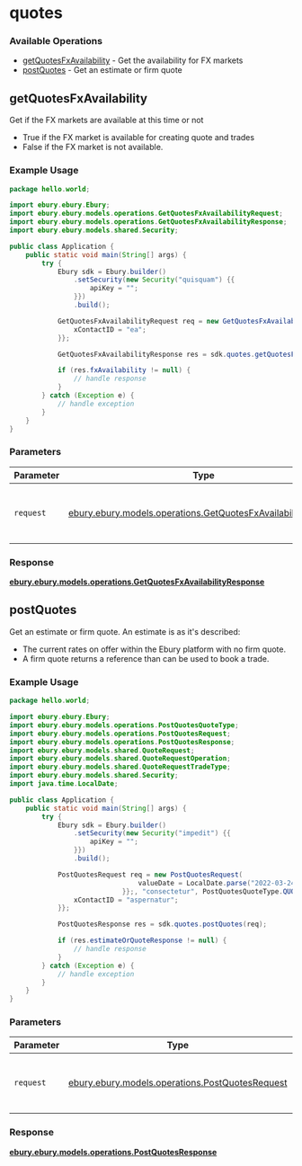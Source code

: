 # quotes

### Available Operations

* [getQuotesFxAvailability](#getquotesfxavailability) - Get the availability for FX markets
* [postQuotes](#postquotes) - Get an estimate or firm quote

## getQuotesFxAvailability

Get if the FX markets are available at this time or not
* True if the FX market is available for creating quote and trades
* False if the FX market is not available.


### Example Usage

```java
package hello.world;

import ebury.ebury.Ebury;
import ebury.ebury.models.operations.GetQuotesFxAvailabilityRequest;
import ebury.ebury.models.operations.GetQuotesFxAvailabilityResponse;
import ebury.ebury.models.shared.Security;

public class Application {
    public static void main(String[] args) {
        try {
            Ebury sdk = Ebury.builder()
                .setSecurity(new Security("quisquam") {{
                    apiKey = "";
                }})
                .build();

            GetQuotesFxAvailabilityRequest req = new GetQuotesFxAvailabilityRequest("saepe") {{
                xContactID = "ea";
            }};            

            GetQuotesFxAvailabilityResponse res = sdk.quotes.getQuotesFxAvailability(req);

            if (res.fxAvailability != null) {
                // handle response
            }
        } catch (Exception e) {
            // handle exception
        }
    }
}
```

### Parameters

| Parameter                                                                                                                 | Type                                                                                                                      | Required                                                                                                                  | Description                                                                                                               |
| ------------------------------------------------------------------------------------------------------------------------- | ------------------------------------------------------------------------------------------------------------------------- | ------------------------------------------------------------------------------------------------------------------------- | ------------------------------------------------------------------------------------------------------------------------- |
| `request`                                                                                                                 | [ebury.ebury.models.operations.GetQuotesFxAvailabilityRequest](../../models/operations/GetQuotesFxAvailabilityRequest.md) | :heavy_check_mark:                                                                                                        | The request object to use for the request.                                                                                |


### Response

**[ebury.ebury.models.operations.GetQuotesFxAvailabilityResponse](../../models/operations/GetQuotesFxAvailabilityResponse.md)**


## postQuotes

Get an estimate or firm quote. An estimate is as it's described:
* The current rates on offer within the Ebury platform with no firm quote.
* A firm quote returns a reference than can be used to book a trade.


### Example Usage

```java
package hello.world;

import ebury.ebury.Ebury;
import ebury.ebury.models.operations.PostQuotesQuoteType;
import ebury.ebury.models.operations.PostQuotesRequest;
import ebury.ebury.models.operations.PostQuotesResponse;
import ebury.ebury.models.shared.QuoteRequest;
import ebury.ebury.models.shared.QuoteRequestOperation;
import ebury.ebury.models.shared.QuoteRequestTradeType;
import ebury.ebury.models.shared.Security;
import java.time.LocalDate;

public class Application {
    public static void main(String[] args) {
        try {
            Ebury sdk = Ebury.builder()
                .setSecurity(new Security("impedit") {{
                    apiKey = "";
                }})
                .build();

            PostQuotesRequest req = new PostQuotesRequest(                new QuoteRequest(3592.71d, "veniam", QuoteRequestOperation.BUY, "inventore", QuoteRequestTradeType.SPOT) {{
                                valueDate = LocalDate.parse("2022-03-24");
                            }};, "consectetur", PostQuotesQuoteType.QUOTE) {{
                xContactID = "aspernatur";
            }};            

            PostQuotesResponse res = sdk.quotes.postQuotes(req);

            if (res.estimateOrQuoteResponse != null) {
                // handle response
            }
        } catch (Exception e) {
            // handle exception
        }
    }
}
```

### Parameters

| Parameter                                                                                       | Type                                                                                            | Required                                                                                        | Description                                                                                     |
| ----------------------------------------------------------------------------------------------- | ----------------------------------------------------------------------------------------------- | ----------------------------------------------------------------------------------------------- | ----------------------------------------------------------------------------------------------- |
| `request`                                                                                       | [ebury.ebury.models.operations.PostQuotesRequest](../../models/operations/PostQuotesRequest.md) | :heavy_check_mark:                                                                              | The request object to use for the request.                                                      |


### Response

**[ebury.ebury.models.operations.PostQuotesResponse](../../models/operations/PostQuotesResponse.md)**


